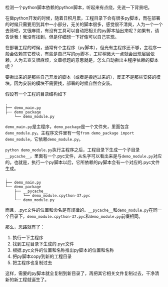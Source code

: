 检测一个python脚本依赖的python脚本，听起来有点绕，先说一下背景吧。

在做python开发的时候，随着日积月累，工程目录下会有很多py脚本，而在部署的时候只需要用到其中一小部分，无关的脚本很多，感觉很不清爽，人为一个一个去筛吧，又很麻烦，有没有工具可以自动把相关的py脚本抽出来呢？如果有，请告诉我！我没有找到，但是仔细想一下好像可以自己实现。

在部署工程的时候，通常有个主程序（py脚本），但光有主程序还不够，主程序一般会依赖其它模块，有些是自己写的py脚本，工程稍微大一点就会出现层层依赖，人为去查又很麻烦，文章标题的意思就是，怎么自动揪出主程序依赖的脚本呢？

要揪出来的是那些自己开发的脚本（或者是搬运过来的），反正不是那些安装的模块。因为安装的模块不需要找，部署的时候自然会安装。

假设有一个工程的目录结构如下

```
.
├── demo_main.py
├── demo_package	
    └── demo_module.py
```

`demo_main.py`是主程序，`demo_package`是一个文件夹，里面包含`demo_module.py`。主程序文件里有一句`from demo_package import demo_module`，它依赖`demo_module.py`。

`python demo_module.py`执行主程序之后，工程目录下生成一个子目录`__pycache__`，里面有一个.pyc文件，从名字可以看出来是与`demo_module.py`对应的。也就是，执行一个py脚本以后，它所依赖的py脚本会有一个对应的.pyc文件生成。

```
.
├── demo_main.py
└── demo_package
    ├── __pycache__
    │   └── demo_module.cpython-37.pyc
    └── demo_module.py
```

而且，.pyc文件的位置和命名是有规律的。`__pycache__`和`demo_module.py`在同一个目录下，`demo_module.cpython-37.pyc`和`demo_module.py`前缀相同。

那么，思路就有了：

1. 执行一下主程序
2. 找到工程目录下生成的.pyc文件
3. 根据.pyc文件的位置和名称推出py脚本的位置和名称
4. 把py脚本copy到新的工程目录
5. 把主程序也复制过去

这样，需要的py脚本就全复制到新目录了，再把其它相关文件复制过去，干净清新的新工程就诞生了。